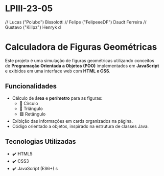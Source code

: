 # LPIII-23-05
// Lucas ("Polubo") Bissolotti
// Felipe ("FelipeeeDF") Daudt Ferreira
// Gustavo ("Killpz") Henryk
d
# Calculadora de Figuras Geométricas

Este projeto é uma simulação de figuras geométricas utilizando conceitos de **Programação Orientada a Objetos (POO)** implementados em **JavaScript** e exibidos em uma interface web com **HTML e CSS**.

## Funcionalidades

- Cálculo de **área** e **perímetro** para as figuras:
  - 🔵 Círculo
  - 🔺 Triângulo
  - 🟥 Retângulo
- Exibição das informações em cards organizados na página.
- Código orientado a objetos, inspirado na estrutura de classes Java.

## Tecnologias Utilizadas

- ✔️ HTML5
- ✔️ CSS3
- ✔️ JavaScript (ES6+)
s
